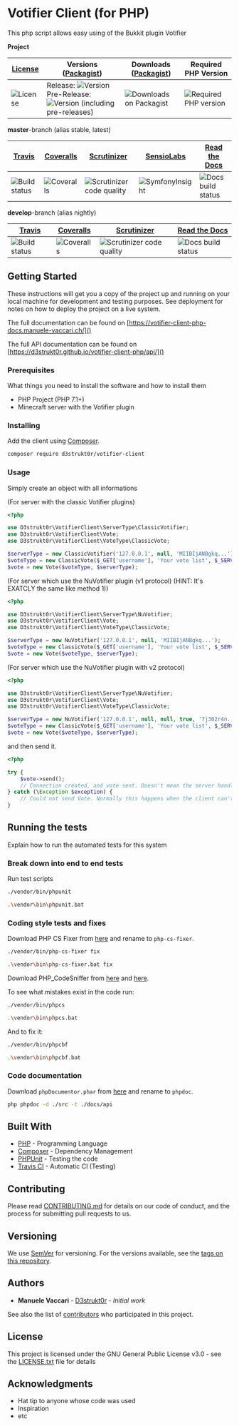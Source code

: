 # Votifier Client (for PHP)

This php script allows easy using of the Bukkit plugin Votifier

**Project**

[License][license] | Versions ([Packagist][packagist]) | Downloads ([Packagist][packagist]) | Required PHP Version
--- | --- | --- | ---
![License][license-icon] | Release: ![Version][release-icon]<br />Pre-Release: ![Version (including pre-releases)][pre-release-icon] | ![Downloads on Packagist][downloads-icon] | ![Required PHP version][php-icon]

**master**-branch (alias stable, latest)

[Travis][travis] | [Coveralls][coveralls] | [Scrutinizer][scrutinizer] | [SensioLabs][sensiolabs] | [Read the Docs][rtfd]
--- | --- | --- | --- | ---
![Build status][travis-master-icon] | ![Coveralls][coveralls-master-icon] | ![Scrutinizer code quality][scrutinizer-master-icon] | ![SymfonyInsight][insight-icon] | ![Docs build status][rtfd-master-icon]

**develop**-branch (alias nightly)

[Travis][travis] | [Coveralls][coveralls] | [Scrutinizer][scrutinizer] | [Read the Docs][rtfd]
--- | --- | --- | ---
![Build status][travis-develop-icon] | ![Coveralls][coveralls-develop-icon] | ![Scrutinizer code quality][scrutinizer-develop-icon] | ![Docs build status][rtfd-develop-icon]

[license]: https://github.com/D3strukt0r/votifier-client-php/blob/master/LICENSE.txt
[packagist]: https://packagist.org/packages/d3strukt0r/votifier-client
[travis]: https://travis-ci.com/D3strukt0r/votifier-client-php
[coveralls]: https://coveralls.io/github/D3strukt0r/Votifier-PHP-Client
[scrutinizer]: https://scrutinizer-ci.com/g/D3strukt0r/votifier-client-php/
[sensiolabs]: https://insight.symfony.com/projects/6056fd3d-1c44-4fa9-981d-c99ba2192c0f
[rtfd]: https://readthedocs.org/projects/votifier-client-php/

[license-icon]: https://img.shields.io/packagist/l/d3strukt0r/votifier-client
[release-icon]: https://img.shields.io/packagist/v/d3strukt0r/votifier-client
[pre-release-icon]: https://img.shields.io/packagist/v/d3strukt0r/votifier-client?include_prereleases
[downloads-icon]: https://img.shields.io/packagist/dt/d3strukt0r/votifier-client
[php-icon]: https://img.shields.io/packagist/php-v/d3strukt0r/votifier-client
[travis-master-icon]: https://img.shields.io/travis/com/D3strukt0r/votifier-client-php/master
[travis-develop-icon]: https://img.shields.io/travis/com/D3strukt0r/votifier-client-php/develop
[coveralls-master-icon]: https://img.shields.io/coveralls/github/D3strukt0r/Votifier-PHP-Client/master
[coveralls-develop-icon]: https://img.shields.io/coveralls/github/D3strukt0r/Votifier-PHP-Client/develop
[scrutinizer-master-icon]: https://img.shields.io/scrutinizer/quality/g/D3strukt0r/votifier-client-php/master
[scrutinizer-develop-icon]: https://img.shields.io/scrutinizer/quality/g/D3strukt0r/votifier-client-php/develop
[insight-icon]: https://insight.symfony.com/projects/6056fd3d-1c44-4fa9-981d-c99ba2192c0f/mini.svg
[rtfd-master-icon]: https://img.shields.io/readthedocs/votifier-client-php/stable
[rtfd-develop-icon]: https://img.shields.io/readthedocs/votifier-client-php/latest

## Getting Started

These instructions will get you a copy of the project up and running on your local machine for development and testing purposes. See deployment for notes on how to deploy the project on a live system.

The full documentation can be found on [https://votifier-client-php-docs.manuele-vaccari.ch/]()

The full API documentation can be found on [https://d3strukt0r.github.io/votifier-client-php/api/]()

### Prerequisites

What things you need to install the software and how to install them

* PHP Project (PHP 7.1+)
* Minecraft server with the Votifier plugin

### Installing

Add the client using [Composer](http://getcomposer.org/).
```bash
composer require d3strukt0r/votifier-client
```

### Usage

Simply create an object with all informations

(For server with the classic Votifier plugins)
```php
<?php

use D3strukt0r\VotifierClient\ServerType\ClassicVotifier;
use D3strukt0r\VotifierClient\Vote;
use D3strukt0r\VotifierClient\VoteType\ClassicVote;

$serverType = new ClassicVotifier('127.0.0.1', null, 'MIIBIjANBgkq...');
$voteType = new ClassicVote($_GET['username'], 'Your vote list', $_SERVER['REMOTE_ADDR']);
$vote = new Vote($voteType, $serverType);
```

(For server which use the NuVotifier plugin (v1 protocol) (HINT: It's EXATCLY the same like method 1))
```php
<?php

use D3strukt0r\VotifierClient\ServerType\NuVotifier;
use D3strukt0r\VotifierClient\Vote;
use D3strukt0r\VotifierClient\VoteType\ClassicVote;

$serverType = new NuVotifier('127.0.0.1', null, 'MIIBIjANBgkq...');
$voteType = new ClassicVote($_GET['username'], 'Your vote list', $_SERVER['REMOTE_ADDR']);
$vote = new Vote($voteType, $serverType);
```

(For server which use the NuVotifier plugin with v2 protocol)
```php
<?php

use D3strukt0r\VotifierClient\ServerType\NuVotifier;
use D3strukt0r\VotifierClient\Vote;
use D3strukt0r\VotifierClient\VoteType\ClassicVote;

$serverType = new NuVotifier('127.0.0.1', null, null, true, '7j302r4n...');
$voteType = new ClassicVote($_GET['username'], 'Your vote list', $_SERVER['REMOTE_ADDR']);
$vote = new Vote($voteType, $serverType);
```

and then send it.
```php
<?php

try {
    $vote->send();
    // Connection created, and vote sent. Doesn't mean the server handled it correctly, but the client did.
} catch (\Exception $exception) {
    // Could not send Vote. Normally this happens when the client can't create a connection.
}
```

## Running the tests

Explain how to run the automated tests for this system

### Break down into end to end tests

Run test scripts

```bash
./vendor/bin/phpunit
```
```bash
.\vendor\bin\phpunit.bat
```

### Coding style tests and fixes

Download PHP CS Fixer from [here](https://cs.symfony.com/download/php-cs-fixer-v2.phar) and rename to `php-cs-fixer`.

```bash
./vendor/bin/php-cs-fixer fix
```
```bash
.\vendor\bin\php-cs-fixer.bat fix
```


Download PHP_CodeSniffer from [here](https://squizlabs.github.io/PHP_CodeSniffer/phpcs.phar) and [here](https://squizlabs.github.io/PHP_CodeSniffer/phpcbf.phar).

To see what mistakes exist in the code run:

```bash
./vendor/bin/phpcs
```
```bash
.\vendor\bin\phpcs.bat
```

And to fix it:

```bash
./vendor/bin/phpcbf
```
```bash
.\vendor\bin\phpcbf.bat
```

### Code documentation

Download `phpDocumentor.phar` from [here](http://phpdoc.org/phpDocumentor.phar) and rename to `phpdoc`.

```bash
php phpdoc -d ./src -t ./docs/api
```

## Built With

* [PHP](https://www.php.net/) - Programming Language
* [Composer](https://getcomposer.org/) - Dependency Management
* [PHPUnit](https://phpunit.de/) - Testing the code
* [Travis CI](https://travis-ci.com/) - Automatic CI (Testing)

## Contributing

Please read [CONTRIBUTING.md](CONTRIBUTING.md) for details on our code of conduct, and the process for submitting pull requests to us.

## Versioning

We use [SemVer](http://semver.org/) for versioning. For the versions available, see the [tags on this repository](https://github.com/D3strukt0r/votifier-client-php/tags). 

## Authors

* **Manuele Vaccari** - [D3strukt0r](https://github.com/D3strukt0r) - *Initial work*

See also the list of [contributors](https://github.com/D3strukt0r/votifier-client-php/contributors) who participated in this project.

## License

This project is licensed under the GNU General Public License v3.0 - see the [LICENSE.txt](LICENSE.txt) file for details

## Acknowledgments

* Hat tip to anyone whose code was used
* Inspiration
* etc
